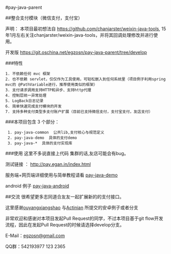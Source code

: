 
#pay-java-parent

##整合支付模块（微信支付，支付宝）

声明： 本项目最初想法自 https://github.com/chanjarster/weixin-java-tools, 15年1月左右关注chanjarster/weixin-java-tools，并将其回调处理修改并进行使用。

开发版 https://git.oschina.net/egzosn/pay-java-parent/tree/develop

###特性



    1. 不依赖任何 mvc 框架
    2. 也不依赖 servlet，仅仅作为工具使用，可轻松嵌入到任何系统里（项目例子利用spring mvc的 @PathVariable进行，推荐使用类似的框架）
    3. 支付请求调用支持HTTP和异步、支持http代理
    4. 控制层统一异常处理
    5. LogBack日志记录
    6. 简单快速完成支付模块的开发
    7. 支持多种支付类型多支付账户扩展（目前已支持微信支付，支付宝支付，友店支付）

###本项目包含 3 个部分：

     1. pay-java-common  公共lib,支付核心与规范定义
     2. pay-java-demo  具体的支付demo
     3. pay-java-*  具体的支付实现库


###使用
这里不多说直接上代码  集群的话,友店可能会有bug。

测试链接 ： http://pay.egan.in/index.html

服务端+网页端详细使用与简单教程请看 [pay-java-demo](pay-java-demo?dir=1&filepath=pay-java-demo)

android 例子 [pay-java-android](https://github.com/egzosn/pay-java-android)


##交流
很希望更多志同道合友友一起扩展新的的支付接口。

这里感谢[ouyangxiangshao](https://github.com/ouyangxiangshao) 与[Actinian](https://github.com/Actinian) 所提交的安卓例子或者分支

非常欢迎和感谢对本项目发起Pull Request的同学，不过本项目基于git flow开发流程，因此在发起Pull Request的时候请选择develop分支。

E-Mail：egzosn@gmail.com

QQ群：542193977
123  2365
